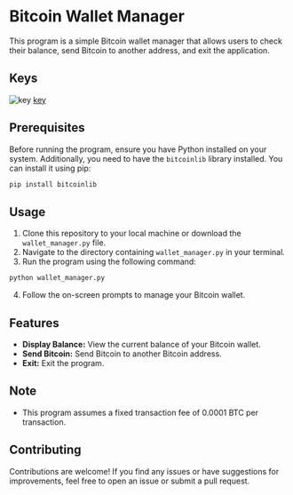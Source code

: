 # Bitcoin Wallet Manager

This program is a simple Bitcoin wallet manager that allows users to check their balance, send Bitcoin to another address, and exit the application.

## Keys
![key](https://lucky12651.github.io/Bitcoin_Wallet/Screenshot%202024-03-11%20at%201.17.39%20PM.png)
[key](https://lucky12651.github.io/Bitcoin_Wallet/IMG_1319.PNG)


## Prerequisites

Before running the program, ensure you have Python installed on your system. Additionally, you need to have the `bitcoinlib` library installed. You can install it using pip:

```bash
pip install bitcoinlib
```

## Usage

1. Clone this repository to your local machine or download the `wallet_manager.py` file.
2. Navigate to the directory containing `wallet_manager.py` in your terminal.
3. Run the program using the following command:

```bash
python wallet_manager.py
```

4. Follow the on-screen prompts to manage your Bitcoin wallet.

## Features

- **Display Balance:** View the current balance of your Bitcoin wallet.
- **Send Bitcoin:** Send Bitcoin to another Bitcoin address.
- **Exit:** Exit the program.

## Note

- This program assumes a fixed transaction fee of 0.0001 BTC per transaction.

## Contributing

Contributions are welcome! If you find any issues or have suggestions for improvements, feel free to open an issue or submit a pull request.
